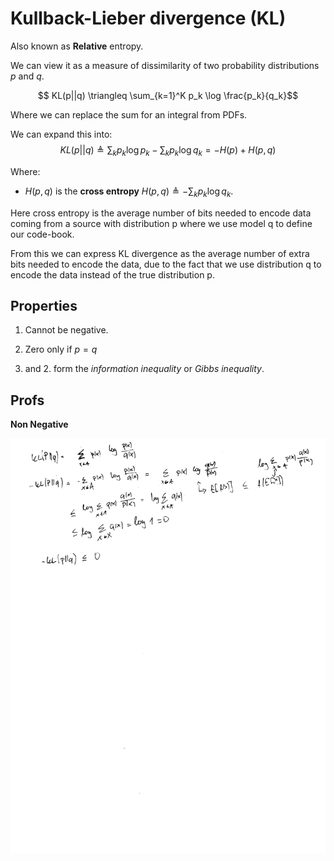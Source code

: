 # Kullback-Lieber divergence (KL)

Also known as **Relative** entropy. 

We can view it as a measure of dissimilarity of two probability distributions $p$ and $q$. 

$$ KL(p||q) \triangleq \sum_{k=1}^K p_k \log \frac{p_k}{q_k}$$

Where we can replace the sum for an integral from PDFs.

We can expand this into:
$$ KL(p||q) \triangleq \sum_k p_k \log p_k - \sum_k p_k \log q_k = -H(p) + H(p,q)$$

Where:
* $H(p,q)$ is the **cross entropy** $H(p,q) \triangleq -\sum_k p_k \log q_k$. 

Here cross entropy is the average number of bits needed to encode data coming from a source with distribution p where we use model q to define our code-book.

From this we can express KL divergence as the average number of extra bits needed to encode the data, due to the fact that we use distribution q to encode the data instead of the true distribution p.

## Properties

1. Cannot be negative. 
2. Zero only if $p=q$


1. and 2. form the *information inequality* or *Gibbs inequality*.
## Profs

**Non Negative**

![Non negativity proof](../.images/machine_learning/kl_divergence_non_negative_proof.jpg)